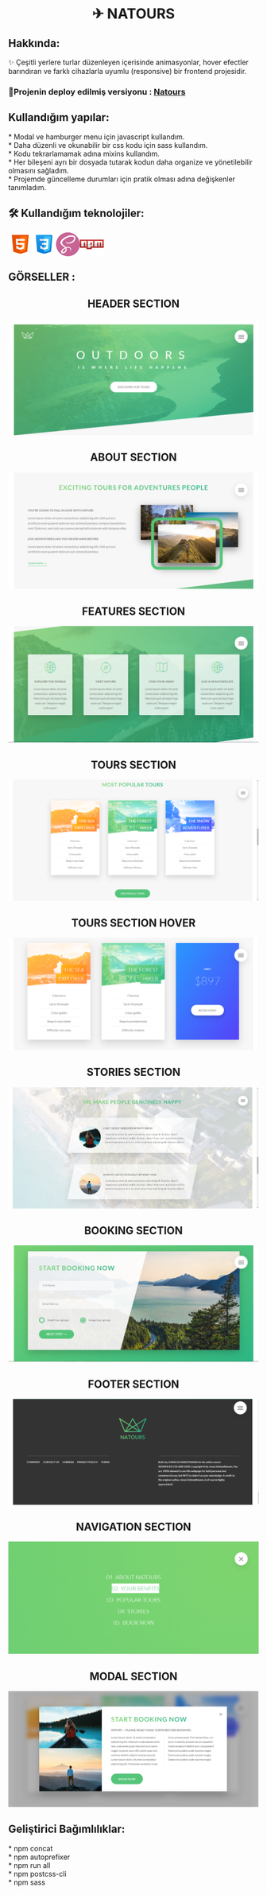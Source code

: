 <h1 align="center"> ✈ NATOURS </h1>
<!--Forkify-App i, The Complate Javascript Course - 'Jonas Schmedtmann' eşliğinde  oluşturdum.-->
<h2>Hakkında:</h2>
✨ Çeşitli yerlere turlar düzenleyen içerisinde animasyonlar, hover efectler barındıran ve farklı cihazlarla uyumlu (responsive) bir frontend projesidir.

<h3>🔴Projenin deploy edilmiş versiyonu : <a href="https://natours-site-project.netlify.app/">Natours</a></h3>
 
<h2> Kullandığım yapılar:</h2>
* Modal ve hamburger menu için javascript kullandım.<br>
* Daha düzenli ve okunabilir bir css kodu  için sass kullandım.<br>
* Kodu tekrarlamamak adına mixins kullandım.<br>
* Her bileşeni ayrı bir dosyada tutarak kodun daha organize ve yönetilebilir olmasını sağladım.<br>
* Projemde güncelleme durumları için pratik olması adına değişkenler tanımladım.

<h2> 🛠 Kullandığım teknolojiler:</h2>
<div style ="display:flex;">
<img src="./icon/html-icon.png"/
 ><img src="./icon/css-icon.png"/>
 <img src="./icon/sass-icon.png"/>
 <img src="./icon/npm-icon.png"/>
</div>

<h2> GÖRSELLER :</h2>
<h2 align="center">HEADER SECTION</h2>
<img src="readme-img/natours1.png"/>
<h2 align="center">ABOUT SECTION</h2>
<img src="readme-img/natours2.png"/>
<h2 align="center">FEATURES SECTION</h2>
<img src="readme-img/natours3.png"/>
<h2 align="center">TOURS SECTION</h2>
<img src="readme-img/natours4.png"/>
<h2 align="center">TOURS SECTION HOVER</h2>
<img src="readme-img/natours4_1.png"/>
<h2 align="center">STORIES SECTION</h2>
<img src="readme-img/natours5.png"/>
<h2 align="center">BOOKING SECTION</h2>
<img src="readme-img/natours6.png"/>
<h2 align="center">FOOTER SECTION</h2>
<img src="readme-img/natours7.png"/>
<h2 align="center">NAVIGATION SECTION</h2>
<img src="readme-img/natours8.png"/>
<h2 align="center">MODAL SECTION</h2>
<img src="readme-img/natours9.png"/>

<h2>Geliştirici Bağımlılıklar:</h2>
* npm concat<br>
* npm autoprefixer<br>
* npm run all<br>
* npm postcss-cli<br>
* npm sass<br>
